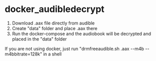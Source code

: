 # docker_audibledecrypt

1. Download .aax file directly from audible
2. Create "data" folder and place .aax there
3. Run the docker-compose and the audiobook will be decrypted and placed in the "data" folder


If you are not using docker, just run "drmfreeaudible.sh <YourBook>.aax --m4b --m4bbitrate=128k" in a shell